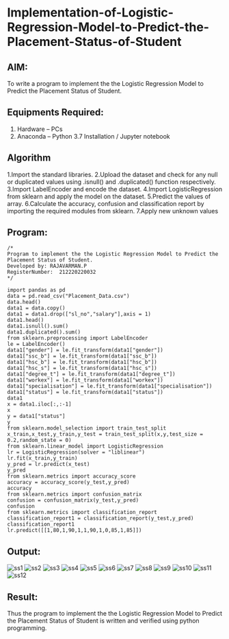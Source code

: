 # Implementation-of-Logistic-Regression-Model-to-Predict-the-Placement-Status-of-Student

## AIM:
To write a program to implement the the Logistic Regression Model to Predict the Placement Status of Student.

## Equipments Required:
1. Hardware – PCs
2. Anaconda – Python 3.7 Installation / Jupyter notebook

## Algorithm
1.Import the standard libraries. 
2.Upload the dataset and check for any null or duplicated values using .isnull() and .duplicated() function respectively.
3.Import LabelEncoder and encode the dataset.
4.Import LogisticRegression from sklearn and apply the model on the dataset. 
5.Predict the values of array. 
6.Calculate the accuracy, confusion and classification report by importing the required modules from sklearn.
7.Apply new unknown values

## Program:
```
/*
Program to implement the the Logistic Regression Model to Predict the Placement Status of Student.
Developed by: RAJAVARMAN.P
RegisterNumber:  212220220032
*/

import pandas as pd
data = pd.read_csv("Placement_Data.csv")
data.head()
data1 = data.copy()
data1 = data1.drop(["sl_no","salary"],axis = 1)
data1.head()
data1.isnull().sum()
data1.duplicated().sum()
from sklearn.preprocessing import LabelEncoder
le = LabelEncoder()
data1["gender"] = le.fit_transform(data1["gender"])
data1["ssc_b"] = le.fit_transform(data1["ssc_b"])
data1["hsc_b"] = le.fit_transform(data1["hsc_b"])
data1["hsc_s"] = le.fit_transform(data1["hsc_s"])
data1["degree_t"] = le.fit_transform(data1["degree_t"])
data1["workex"] = le.fit_transform(data1["workex"])
data1["specialisation"] = le.fit_transform(data1["specialisation"])
data1["status"] = le.fit_transform(data1["status"])
data1
x = data1.iloc[:,:-1]
x
y = data1["status"]
y
from sklearn.model_selection import train_test_split
x_train,x_test,y_train,y_test = train_test_split(x,y,test_size = 0.2,random_state = 0)
from sklearn.linear_model import LogisticRegression
lr = LogisticRegression(solver = "liblinear")
lr.fit(x_train,y_train)
y_pred = lr.predict(x_test)
y_pred
from sklearn.metrics import accuracy_score
accuracy = accuracy_score(y_test,y_pred)
accuracy
from sklearn.metrics import confusion_matrix
confusion = confusion_matrix(y_test,y_pred)
confusion
from sklearn.metrics import classification_report
classification_report1 = classification_report(y_test,y_pred)
classification_report1
lr.predict([[1,80,1,90,1,1,90,1,0,85,1,85]])

```
## Output:

![ss1](https://user-images.githubusercontent.com/115924983/202195278-7cf1829f-f2d7-4aaf-97f5-8fe45b2abfb5.png)
![ss2](https://user-images.githubusercontent.com/115924983/202195350-757aa957-6804-46c0-bccc-326264d386e9.png)
![ss3](https://user-images.githubusercontent.com/115924983/202195442-49a1f0b9-4f83-409d-a18d-573b6acfe8f1.png)
![ss4](https://user-images.githubusercontent.com/115924983/202195479-a96c05ae-e6f4-4f46-962b-ad5519ec9148.png)
![ss5](https://user-images.githubusercontent.com/115924983/202195516-05260260-a6ee-4da9-b5fe-398b890667d1.png)
![ss6](https://user-images.githubusercontent.com/115924983/202195545-6b8fe0c7-d0f2-42d2-8185-7d446276a72e.png)
![ss7](https://user-images.githubusercontent.com/115924983/202195575-604c2b2d-370f-4677-968e-be97be7d3f44.png)
![ss8](https://user-images.githubusercontent.com/115924983/202195605-8aff0075-135e-42d6-bb10-92eb5b109c07.png)
![ss9](https://user-images.githubusercontent.com/115924983/202195633-7d9df9a0-2a3f-42a6-a026-8ae91e3dc236.png)
![ss10](https://user-images.githubusercontent.com/115924983/202195689-8e3e3668-e707-439f-bfd3-4b962743570b.png)
![ss11](https://user-images.githubusercontent.com/115924983/202195748-c898e8c2-95a8-4c40-9829-fa13264f9df7.png)
![ss12](https://user-images.githubusercontent.com/115924983/202195766-06a18358-e435-4f99-87fc-6323abe67843.png)

## Result:
Thus the program to implement the the Logistic Regression Model to Predict the Placement Status of Student is written and verified using python programming.
